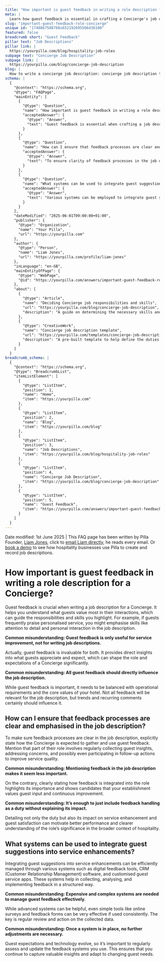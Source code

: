 ```yaml
---
title: "How important is guest feedback in writing a role description for a Concierge?"
meta: |
  Learn how guest feedback is essential in crafting a Concierge's job description, influencing responsibilities and skills highlighted.
slug: "important-guest-feedback-role-concierge"
unique id: "1748867588768x652192695506436100"
featured: false
breadcrumb short: "Guest Feedback"
pillar text: "Job Descriptions"
pillar link: |
  https://yourpilla.com/blog/hospitality-job-roles
subpage text: "Concierge Job Description"
subpage link: |
  https://yourpilla.com/blog/concierge-job-description
blog: |
  How to write a concierge job description: concierge job description template included.
schema: |
  {
    "@context": "https://schema.org",
    "@type": "FAQPage",
    "mainEntity": [
      {
        "@type": "Question",
        "name": "How important is guest feedback in writing a role description for a Concierge?",
        "acceptedAnswer": {
          "@type": "Answer",
          "text": "Guest feedback is essential when crafting a job description for a Concierge. It provides insights into what guests value in their interactions, which influences the responsibilities and skills highlighted in the description. For instance, if guests often commend personalised service, skills like attention to detail and personal interaction should be emphasised."
        }
      },
      {
        "@type": "Question",
        "name": "How can I ensure that feedback processes are clear and emphasised in the job description?",
        "acceptedAnswer": {
          "@type": "Answer",
          "text": "To ensure clarity of feedback processes in the job description, it's vital to state explicitly how the Concierge should gather and utilize guest feedback. This part of their role includes frequent collection of guest insights, addressing concerns, and implementing follow-up actions to enhance service quality."
        }
      },
      {
        "@type": "Question",
        "name": "What systems can be used to integrate guest suggestions into service enhancements?",
        "acceptedAnswer": {
          "@type": "Answer",
          "text": "Various systems can be employed to integrate guest suggestions into service enhancements. These include digital feedback tools, CRM software, and customised guest service apps. These systems facilitate the collection, analysis, and implementation of feedback methodically. Even straightforward tools like online surveys can be highly effective when used regularly."
        }
      }
    ],
    "dateModified": "2025-06-01T09:00:00+01:00",
    "publisher": {
      "@type": "Organization",
      "name": "Your Pilla",
      "url": "https://yourpilla.com"
    },
    "author": {
      "@type": "Person",
      "name": "Liam Jones",
      "url": "https://yourpilla.com/profile/liam-jones"
    },
    "inLanguage": "en-GB",
    "mainEntityOfPage": {
      "@type": "WebPage",
      "@id": "https://yourpilla.com/answers/important-guest-feedback-role-concierge"
    },
    "about": [
      {
        "@type": "Article",
        "name": "Deciding Concierge job responsibilities and skills",
        "url": "https://yourpilla.com/blog/concierge-job-description",
        "description": "A guide on determining the necessary skills and responsibilities for a Concierge role."
      },
      {
        "@type": "CreativeWork",
        "name": "Concierge job description template",
        "url": "https://yourpilla.com/templates/concierge-job-description",
        "description": "A pre-built template to help define the duties and qualifications required for a Concierge position."
      }
    ]
  }
breadcrumb_schema: |
  {
    "@context": "https://schema.org",
    "@type": "BreadcrumbList",
    "itemListElement": [
      {
        "@type": "ListItem",
        "position": 1,
        "name": "Home",
        "item": "https://yourpilla.com"
      },
      {
        "@type": "ListItem",
        "position": 2,
        "name": "Blog",
        "item": "https://yourpilla.com/blog"
      },
      {
        "@type": "ListItem",
        "position": 3,
        "name": "Job Descriptions",
        "item": "https://yourpilla.com/blog/hospitality-job-roles"
      },
      {
        "@type": "ListItem",
        "position": 4,
        "name": "Concierge Job Description",
        "item": "https://yourpilla.com/blog/concierge-job-description"
      },
      {
        "@type": "ListItem",
        "position": 5,
        "name": "Guest Feedback",
        "item": "https://yourpilla.com/answers/important-guest-feedback-role-concierge"
      }
    ]
  }
---
```


Date modified: 1st June 2025 | This FAQ page has been written by Pilla Founder, [Liam Jones](https://yourpilla.com/profile/liam-jones), click to [email Liam directly](https://mailto:liam@yourpilla.com), he reads every email. Or [book a demo](https://calendly.com/pilla/demo) to see how hospitality businesses use Pilla to create and record job descriptions.

# How important is guest feedback in writing a role description for a Concierge?

Guest feedback is crucial when writing a job description for a Concierge. It helps you understand what guests value most in their interactions, which can guide the responsibilities and skills you highlight. For example, if guests frequently praise personalised service, you might emphasise skills like attention to detail and personal interaction in the job description.

**Common misunderstanding: Guest feedback is only useful for service improvement, not for writing job descriptions.**

Actually, guest feedback is invaluable for both. It provides direct insights into what guests appreciate and expect, which can shape the role and expectations of a Concierge significantly.

**Common misunderstanding: All guest feedback should directly influence the job description.**

While guest feedback is important, it needs to be balanced with operational requirements and the core values of your hotel. Not all feedback will be relevant for the job description, but trends and recurring comments certainly should influence it.

## How can I ensure that feedback processes are clear and emphasised in the job description?

To make sure feedback processes are clear in the job description, explicitly state how the Concierge is expected to gather and use guest feedback. Mention that part of their role involves regularly collecting guest insights, addressing concerns, and possibly even participating in follow-up actions to improve service quality.

**Common misunderstanding: Mentioning feedback in the job description makes it seem less important.**

On the contrary, clearly stating how feedback is integrated into the role highlights its importance and shows candidates that your establishment values guest input and continuous improvement.

**Common misunderstanding: It’s enough to just include feedback handling as a duty without explaining its impact.**

Detailing not only the duty but also its impact on service enhancement and guest satisfaction can motivate better performance and clearer understanding of the role’s significance in the broader context of hospitality.

## What systems can be used to integrate guest suggestions into service enhancements?

Integrating guest suggestions into service enhancements can be efficiently managed through various systems such as digital feedback tools, CRM (Customer Relationship Management) software, and customised guest service apps. These systems help in collecting, analysing, and implementing feedback in a structured way.

**Common misunderstanding: Expensive and complex systems are needed to manage guest feedback effectively.**

While advanced systems can be helpful, even simple tools like online surveys and feedback forms can be very effective if used consistently. The key is regular review and action on the collected data.

**Common misunderstanding: Once a system is in place, no further adjustments are necessary.**

Guest expectations and technology evolve, so it’s important to regularly assess and update the feedback systems you use. This ensures that you continue to capture valuable insights and adapt to changing guest needs.